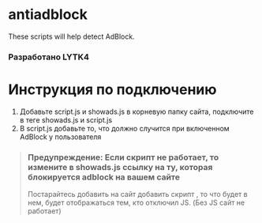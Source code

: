 # antiadblock
These scripts will help detect AdBlock.
### Разработано LYTK4


# Инструкция по подключению

1. Добавьте script.js и showads.js в корневую папку сайта, подключите в теге <head> showads.js и script.js
2. В script.js добавьте то, что должно случится при включенном AdBlock у пользователя 


> ### Предупреждение: Если скрипт не работает, то измените в showads.js ссылку на ту, которая блокируется adblock на вашем сайте
> Постарайтесь добавить на сайт добавить скрипт <noscript>, то что будет в нем, будет отображаться тем, кто отключил JS. (Без JS сайт не работает)
